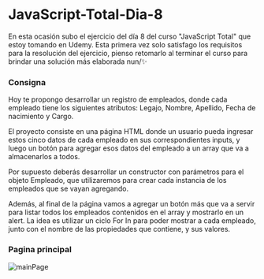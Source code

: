 # JavaScript-Total-Dia-8
En esta ocasión subo el ejercicio del día 8 del curso "JavaScript Total" que estoy tomando en Udemy. Esta primera vez solo satisfago los requisitos para la resolución del ejercicio, pienso retomarlo al terminar el curso para brindar una solución más elaborada nun/✨

### Consigna
Hoy te propongo desarrollar un registro de empleados, donde cada empleado tiene los siguientes atributos: 
Legajo, Nombre, Apellido, Fecha de nacimiento y Cargo.

El proyecto consiste en una página HTML donde un usuario pueda ingresar estos cinco datos de cada empleado en sus correspondientes inputs, 
y luego un botón para agregar esos datos del empleado a un array que va a almacenarlos a todos.

Por supuesto deberás desarrollar un constructor con parámetros para el objeto Empleado, 
que utilizaremos para crear cada instancia de los empleados que se vayan agregando.

Además, al final de la página vamos a agregar un botón más que va a servir para 
listar todos los empleados contenidos en el array y mostrarlo en un alert. 
La idea es utilizar un ciclo For In para poder mostrar a cada empleado, junto con el nombre de las propiedades que contiene, y sus valores.

### Pagina principal
![mainPage](https://github.com/Alejandro-Az/JavaScript-Total-Dia-8/assets/105530752/3a1ad7d7-61be-4d81-b20f-7e3ed65921fd)
